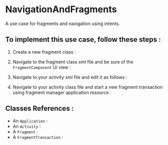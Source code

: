 # NavigationAndFragments
A use case for fragments and navigation using intents.

## To implement this use case, follow these steps : 

1) Create a new fragment class :


2) Navigate to the fragment class xml file and be sure of the `FragmentComponent` Ui view : 


3) Navigate to your activity xml file and edit it as follows : 


4) Navigate to your activity class file and start a new fragment transaction using fragment manager application resource :


## Classes References :
- An `Application` :
- An `Activity` : 
- A `Fragment` : 
- A `FragmentTransaction` : 




